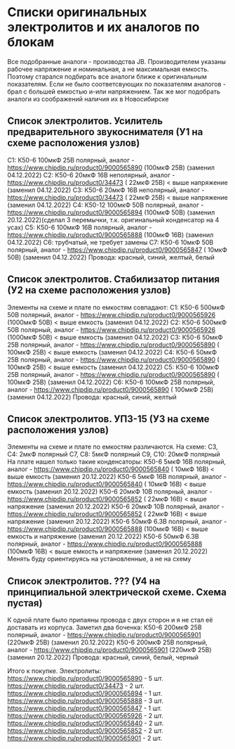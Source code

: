 # Списки оригинальных электролитов и их аналогов по блокам

Все подобранные аналоги - производства JB. Производителем указаны рабочее напряжение и номинальная, а не максимальная емкость. Поэтому старался подбирать все аналоги ближе к оригинальным показателям. Если не было соответсвующих по показателям аналогов - брал с большей емкостью и-или напряжением. Так же мог подобрать аналоги из соображений наличия их в Новосибирске

## Список электролитов. Усилитель предварительного звукоснимателя (У1 на схеме расположения узлов)
С1: К50-6  100мкФ 25В   полярный, аналог - https://www.chipdip.ru/product0/9000565890 (100мкФ 25В) (заменил 04.12.2022)
С2: К50-6   20мкФ 16В неполярный, аналог - https://www.chipdip.ru/product0/34473      ( 22мкФ 25В) < выше напряжение (заменил 04.12.2022)
С3: К50-6   20мкФ 16В неполярный, аналог - https://www.chipdip.ru/product0/34473      ( 22мкФ 25В) < выше напряжение (заменил 04.12.2022)
С4: К50-12 100мкФ 50В   полярный, аналог - https://www.chipdip.ru/product0/9000565894 (100мкФ 50В) (заменил 20.12.2022)(сделал 3 перемычки, т.к. оригинальный конденсатор на 4 усах)
С5: К50-6  100мкФ 16В   полярный, аналог - https://www.chipdip.ru/product0/9000565888 (100мкФ 16В) (заменил 04.12.2022)
С6: трубчатый, не требует замены
С7: К50-6   10мкФ 50В   полярный, аналог - https://www.chipdip.ru/product0/9000565847 ( 10мкФ 50В) (заменил 04.12.2022)
Провода: красный, синий, желтый, белый

## Список электролитов. Стабилизатор питания (У2 на схеме расположения узлов)
Элементы на схеме и плате по емкостям совпадают:
С1: К50-6 500мкФ 50В полярный, аналог - https://www.chipdip.ru/product0/9000565926 (1000мкФ 50В) < выше емкость (заменил 04.12.2022)
С2: К50-6 500мкФ 50В полярный, аналог - https://www.chipdip.ru/product0/9000565926 (1000мкФ 50В) < выше емкость (заменил 04.12.2022)
С3: К50-6  50мкФ 25В полярный, аналог - https://www.chipdip.ru/product0/9000565890 ( 100мкФ 25В) < выше емкость (заменил 04.12.2022)
С4: К50-6  50мкФ 25В полярный, аналог - https://www.chipdip.ru/product0/9000565890 ( 100мкФ 25В) < выше емкость (заменил 04.12.2022)
С5: К50-6 100мкФ 25В полярный, аналог - https://www.chipdip.ru/product0/9000565890 ( 100мкФ 25В) (заменил 04.12.2022)
С6: К50-6 100мкФ 25В полярный, аналог - https://www.chipdip.ru/product0/9000565890 ( 100мкФ 25В) (заменил 04.12.2022)
Провода: красный, синий, желтый 

## Список электролитов. УПЗ-15 (У3 на схеме расположения узлов)
Элементы на схеме и плате по емкостям различаются. На схеме:
С3, С4:   2мкФ полярный
С7, С8:   5мкФ полярный
С9, С10: 20мкФ полярный
На плате нашел только такие конденсаторы:
К50-6  5мкФ  16В полярный, аналог - https://www.chipdip.ru/product0/9000565840 ( 10мкФ 16В) < выше емкость (заменил 20.12.2022)
К50-6  5мкФ  16В полярный, аналог - https://www.chipdip.ru/product0/9000565840 ( 10мкФ 16В) < выше емкость (заменил 20.12.2022)
К50-6 20мкФ  10В полярный, аналог - https://www.chipdip.ru/product0/9000565852 ( 22мкФ 16В) < выше напряжение (заменил 20.12.2022)
К50-6 20мкФ  10В полярный, аналог - https://www.chipdip.ru/product0/9000565852 ( 22мкФ 16В) < выше напряжение (заменил 20.12.2022)
К50-6 50мкФ 6.3В полярный, аналог - https://www.chipdip.ru/product0/9000565888 (100мкФ 16В) < выше емкость и напряжение (заменил 20.12.2022)
К50-6 50мкФ 6.3В полярный, аналог - https://www.chipdip.ru/product0/9000565888 (100мкФ 16В) < выше емкость и напряжение (заменил 20.12.2022)
Менять буду ориентируясь на установленные, а не на схему

## Cписок электролитов. ??? (У4 на принципиальной электрической схеме. Схема пустая)
К одной плате было припаяны провода с двух сторон и я не стал её доставать из корпуса. Заметил два боченка:
К50-6 200мкФ 25В полярный, аналог - https://www.chipdip.ru/product0/9000565901 (220мкФ 25В) (заменил 20.12.2022)
К50-6 200мкФ 25В полярный, аналог - https://www.chipdip.ru/product0/9000565901 (220мкФ 25В) (заменил 20.12.2022)
Провода: красный, синий, белый, черный


Итого к покупке. Электролиты:
https://www.chipdip.ru/product0/9000565890 - 5 шт.
https://www.chipdip.ru/product0/34473      - 2 шт.
https://www.chipdip.ru/product0/9000565894 - 1 шт.
https://www.chipdip.ru/product0/9000565888 - 3 шт.
https://www.chipdip.ru/product0/9000565847 - 1 шт.
https://www.chipdip.ru/product0/9000565926 - 2 шт.
https://www.chipdip.ru/product0/9000565840 - 2 шт.
https://www.chipdip.ru/product0/9000565852 - 2 шт.
https://www.chipdip.ru/product0/9000565901 - 2 шт.

